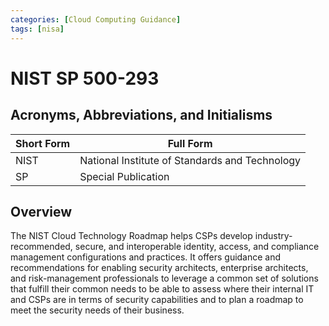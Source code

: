 ```yaml
---
categories: [Cloud Computing Guidance]
tags: [nisa]
---
```


# NIST SP 500-293

## Acronyms, Abbreviations, and Initialisms

| Short Form | Full Form |
| - | - |
| NIST | National Institute of Standards and Technology |
| SP | Special Publication |

## Overview

The NIST Cloud Technology Roadmap helps CSPs develop industry-recommended, secure, and interoperable identity, access, and compliance management configurations and practices. It offers guidance and recommendations for enabling security architects, enterprise architects, and risk-management professionals to leverage a common set of solutions that fulfill their common needs to be able to assess where their internal IT and CSPs are in terms of security capabilities and to plan a roadmap to meet the security needs of their business.

